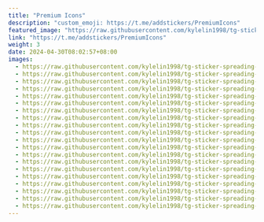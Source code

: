 ```yaml
---
title: "Premium Icons"
description: "custom_emoji: https://t.me/addstickers/PremiumIcons"
featured_image: "https://raw.githubusercontent.com/kylelin1998/tg-sticker-spreading-worldwide-images/main/img/4eebbe09-ddf3-46d3-b2ab-1622a784bc2a.jpg"
link: "https://t.me/addstickers/PremiumIcons"
weight: 3
date: 2024-04-30T08:02:57+08:00
images:
  - https://raw.githubusercontent.com/kylelin1998/tg-sticker-spreading-worldwide-images/main/img/4eebbe09-ddf3-46d3-b2ab-1622a784bc2a.jpg
  - https://raw.githubusercontent.com/kylelin1998/tg-sticker-spreading-worldwide-images/main/img/bdbcf894-e552-4d8d-9b80-d5b9c7e5cddf.jpg
  - https://raw.githubusercontent.com/kylelin1998/tg-sticker-spreading-worldwide-images/main/img/b4114684-6369-4c7b-ad8d-d4f2662f127e.jpg
  - https://raw.githubusercontent.com/kylelin1998/tg-sticker-spreading-worldwide-images/main/img/c84cc879-2d78-41dd-9bdf-35646e40af04.jpg
  - https://raw.githubusercontent.com/kylelin1998/tg-sticker-spreading-worldwide-images/main/img/c420d4ab-ca82-4721-9534-def17b2acbcf.jpg
  - https://raw.githubusercontent.com/kylelin1998/tg-sticker-spreading-worldwide-images/main/img/46251d9d-df6a-48d2-9ef6-28378904e949.jpg
  - https://raw.githubusercontent.com/kylelin1998/tg-sticker-spreading-worldwide-images/main/img/913f2e7a-64e3-48cc-93f7-f7811e3f79d2.jpg
  - https://raw.githubusercontent.com/kylelin1998/tg-sticker-spreading-worldwide-images/main/img/0a097341-eb4c-4a96-b739-bd2a24b8e029.jpg
  - https://raw.githubusercontent.com/kylelin1998/tg-sticker-spreading-worldwide-images/main/img/68be44e1-ac42-4c88-ae1c-48716f7198d8.jpg
  - https://raw.githubusercontent.com/kylelin1998/tg-sticker-spreading-worldwide-images/main/img/9b7ed064-fcfb-4750-b57f-ad6341a43a39.jpg
  - https://raw.githubusercontent.com/kylelin1998/tg-sticker-spreading-worldwide-images/main/img/9ee84115-1ef6-42e6-8a0b-684e094d69e8.jpg
  - https://raw.githubusercontent.com/kylelin1998/tg-sticker-spreading-worldwide-images/main/img/9154ab18-96e1-47b3-b827-70adc7ca6529.jpg
  - https://raw.githubusercontent.com/kylelin1998/tg-sticker-spreading-worldwide-images/main/img/f20246da-2ac0-40cb-9be2-154e573aa18c.jpg
  - https://raw.githubusercontent.com/kylelin1998/tg-sticker-spreading-worldwide-images/main/img/302ba20c-e97c-4da1-9a5c-65fee8d7fb0c.jpg
  - https://raw.githubusercontent.com/kylelin1998/tg-sticker-spreading-worldwide-images/main/img/b3a9b239-3735-40b8-afb8-ef58990bd81e.jpg
  - https://raw.githubusercontent.com/kylelin1998/tg-sticker-spreading-worldwide-images/main/img/a49b3538-ac92-4c34-b7b7-7d22dd0693a0.jpg
  - https://raw.githubusercontent.com/kylelin1998/tg-sticker-spreading-worldwide-images/main/img/f871c3f6-7a39-462c-888c-fbaea9504c1b.jpg
  - https://raw.githubusercontent.com/kylelin1998/tg-sticker-spreading-worldwide-images/main/img/fe7a9cdf-4349-42be-9d05-5e14da65a8ba.jpg
  - https://raw.githubusercontent.com/kylelin1998/tg-sticker-spreading-worldwide-images/main/img/ef96f787-948b-4e80-808c-a5e6395fdd8d.jpg
  - https://raw.githubusercontent.com/kylelin1998/tg-sticker-spreading-worldwide-images/main/img/d432396e-953f-4d0e-92f0-147ebc523eea.jpg
---
```


